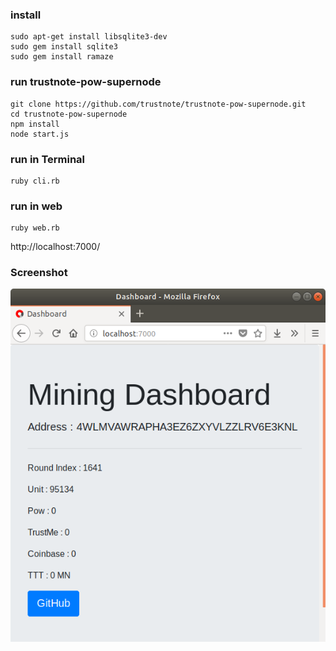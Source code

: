 ### install

```
sudo apt-get install libsqlite3-dev
sudo gem install sqlite3
sudo gem install ramaze
```

### run trustnote-pow-supernode

```
git clone https://github.com/trustnote/trustnote-pow-supernode.git
cd trustnote-pow-supernode
npm install
node start.js
```

### run in Terminal

```
ruby cli.rb
```

### run in web

```
ruby web.rb
```

http://localhost:7000/

### Screenshot

![](Screenshot.png)